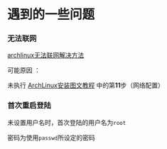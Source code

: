 # 遇到的一些问题

### 无法联网

[archlinux无法联网解决方法](https://blog.csdn.net/killzero/article/details/8857224)

可能原因 ：

未执行 [ArchLinux安装图文教程](https://blog.csdn.net/r8l8q8/article/details/76516523) 中的第**11**步（网络配置）

### 首次重启登陆

未设置用户名时，首次登陆的用户名为` root `

密码为使用` passwd `所设定的密码
